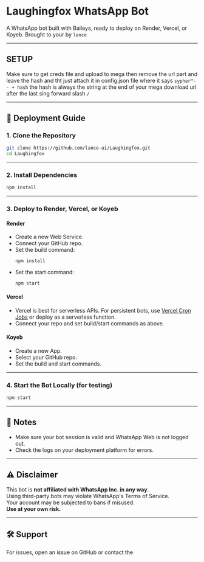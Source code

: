 # Laughingfox WhatsApp Bot

A WhatsApp bot built with Baileys, ready to deploy on Render, Vercel, or Koyeb. Brought to your by `lance`

---
## SETUP

Make sure to get creds file and upload to mega then remove the url part and leave the hash and tht just attach it in config.json file where it says `sypher™-- + hash` the hash is always the string at the end of your mega download url after the last sing forward slash `/`

---

## 🚀 Deployment Guide

### 1. **Clone the Repository**

```bash
git clone https://github.com/lance-ui/Laughingfox.git
cd Laughingfox
```

---

### 2. **Install Dependencies**

```bash
npm install
```

---

### 3. **Deploy to Render, Vercel, or Koyeb**

#### **Render**
- Create a new Web Service.
- Connect your GitHub repo.
- Set the build command:  
  ```
  npm install
  ```
- Set the start command:  
  ```
  npm start
  ```

#### **Vercel**
- Vercel is best for serverless APIs. For persistent bots, use [Vercel Cron Jobs](https://vercel.com/docs/cron-jobs) or deploy as a serverless function.
- Connect your repo and set build/start commands as above.

#### **Koyeb**
- Create a new App.
- Select your GitHub repo.
- Set the build and start commands.

---

### 4. **Start the Bot Locally (for testing)**

```bash
npm start
```

---

## 📄 Notes

- Make sure your bot session is valid and WhatsApp Web is not logged out.
- Check the logs on your deployment platform for errors.

---

## ⚠️ Disclaimer

This bot is **not affiliated with WhatsApp Inc. in any way**.  
Using third-party bots may violate WhatsApp's Terms of Service.  
Your account may be subjected to bans if misused.  
**Use at your own risk.**

---

## 🛠️ Support

For issues, open an issue on GitHub or contact the